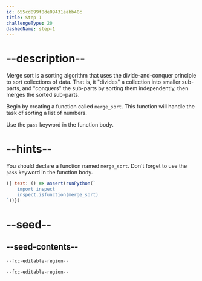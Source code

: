 ```yaml
---
id: 655cd899f8de09431eabb40c
title: Step 1
challengeType: 20
dashedName: step-1
---
```


# --description--

Merge sort is a sorting algorithm that uses the divide-and-conquer principle to sort collections of data. That is, it "divides" a collection into smaller sub-parts, and "conquers" the sub-parts by sorting them independently, then merges the sorted sub-parts.

Begin by creating a function called `merge_sort`. This function will handle the task of sorting a list of numbers. 

Use the `pass` keyword in the function body.

# --hints--

You should declare a function named `merge_sort`. Don't forget to use the `pass` keyword in the function body.

```js
({ test: () => assert(runPython(`
    import inspect
    inspect.isfunction(merge_sort)
`))})
```

# --seed--

## --seed-contents--

```py
--fcc-editable-region--

--fcc-editable-region--
```
